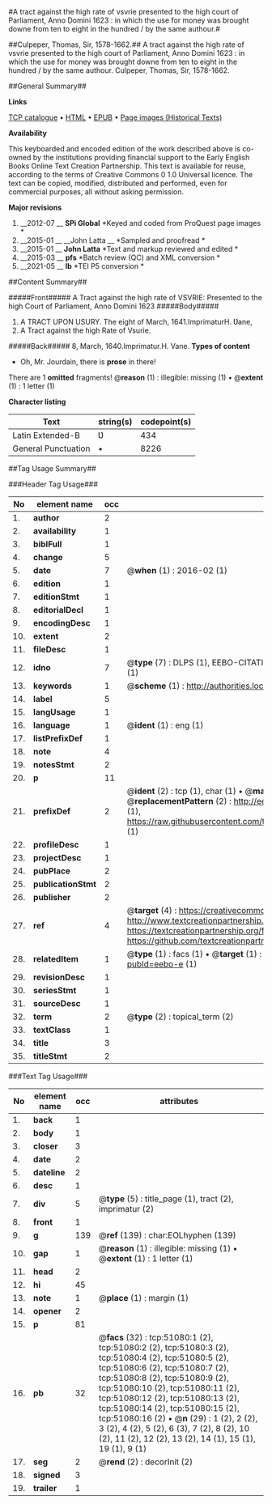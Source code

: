 #A tract against the high rate of vsvrie presented to the high court of Parliament, Anno Domini 1623 : in which the use for money was brought downe from ten to eight in the hundred / by the same authour.#

##Culpeper, Thomas, Sir, 1578-1662.##
A tract against the high rate of vsvrie presented to the high court of Parliament, Anno Domini 1623 : in which the use for money was brought downe from ten to eight in the hundred / by the same authour.
Culpeper, Thomas, Sir, 1578-1662.

##General Summary##

**Links**

[TCP catalogue](http://www.ota.ox.ac.uk/tcp/)  • 
[HTML](http://tei.it.ox.ac.uk/tcp/Texts-HTML/free/A35/A35402.html)  • 
[EPUB](http://tei.it.ox.ac.uk/tcp/Texts-EPUB/free/A35/A35402.epub) • 
[Page images (Historical Texts)](https://historicaltexts.jisc.ac.uk/eebo-11929349e)

**Availability**

This keyboarded and encoded edition of the work described above is co-owned by the
    institutions providing financial support to the Early English Books Online Text Creation
    Partnership. This text is available for reuse, according to the terms of  Creative Commons 0 1.0 Universal
    licence. The text can be copied, modified, distributed and performed, even for commercial
    purposes, all without asking permission.

**Major revisions**

1. __2012-07 __ __SPi Global__ *Keyed and coded from ProQuest page images *
1. __2015-01 __ __John Latta __ *Sampled and proofread *
1. __2015-01 __ __John Latta__ *Text and markup reviewed and edited *
1. __2015-03 __ __pfs__ *Batch review (QC) and XML conversion *
1. __2021-05 __ __lb__ *TEI P5 conversion *

##Content Summary##

#####Front#####
A Tract against the high rate of VSVRIE: Presented to the high Court of Parliament, Anno Domini 1623
#####Body#####

1. A TRACT UPON USURY.
The eight of March, 1641.ImprimaturH. Ʋane,
1. A Tract against the high Rate of Vsurie.

#####Back#####
8, March, 1640.Imprimatur.H. Vane.
**Types of content**

  * Oh, Mr. Jourdain, there is **prose** in there!

There are 1 **omitted** fragments! 
 @__reason__ (1) : illegible: missing (1)  •  @__extent__ (1) : 1 letter (1)

**Character listing**


|Text|string(s)|codepoint(s)|
|---|---|---|
|Latin Extended-B|Ʋ|434|
|General Punctuation|•|8226|

##Tag Usage Summary##

###Header Tag Usage###

|No|element name|occ|attributes|
|---|---|---|---|
|1.|__author__|2||
|2.|__availability__|1||
|3.|__biblFull__|1||
|4.|__change__|5||
|5.|__date__|7| @__when__ (1) : 2016-02 (1)|
|6.|__edition__|1||
|7.|__editionStmt__|1||
|8.|__editorialDecl__|1||
|9.|__encodingDesc__|1||
|10.|__extent__|2||
|11.|__fileDesc__|1||
|12.|__idno__|7| @__type__ (7) : DLPS (1), EEBO-CITATION (1), VID (1), EEBO-PROQUEST (1), STC (2), OCLC (1)|
|13.|__keywords__|1| @__scheme__ (1) : http://authorities.loc.gov/ (1)|
|14.|__label__|5||
|15.|__langUsage__|1||
|16.|__language__|1| @__ident__ (1) : eng (1)|
|17.|__listPrefixDef__|1||
|18.|__note__|4||
|19.|__notesStmt__|2||
|20.|__p__|11||
|21.|__prefixDef__|2| @__ident__ (2) : tcp (1), char (1)  •  @__matchPattern__ (2) : ([0-9\-]+):([0-9IVX]+) (1), (.+) (1)  •  @__replacementPattern__ (2) : http://eebo.chadwyck.com/downloadtiff?vid=$1&page=$2 (1), https://raw.githubusercontent.com/textcreationpartnership/Texts/master/tcpchars.xml#$1 (1)|
|22.|__profileDesc__|1||
|23.|__projectDesc__|1||
|24.|__pubPlace__|2||
|25.|__publicationStmt__|2||
|26.|__publisher__|2||
|27.|__ref__|4| @__target__ (4) : https://creativecommons.org/publicdomain/zero/1.0/ (1), http://www.textcreationpartnership.org/docs/. (1), https://textcreationpartnership.org/faq/#faq05 (1), https://github.com/textcreationpartnership (1)|
|28.|__relatedItem__|1| @__type__ (1) : facs (1)  •  @__target__ (1) : https://data.historicaltexts.jisc.ac.uk/view?pubId=eebo-e (1)|
|29.|__revisionDesc__|1||
|30.|__seriesStmt__|1||
|31.|__sourceDesc__|1||
|32.|__term__|2| @__type__ (2) : topical_term (2)|
|33.|__textClass__|1||
|34.|__title__|3||
|35.|__titleStmt__|2||


###Text Tag Usage###

|No|element name|occ|attributes|
|---|---|---|---|
|1.|__back__|1||
|2.|__body__|1||
|3.|__closer__|3||
|4.|__date__|2||
|5.|__dateline__|2||
|6.|__desc__|1||
|7.|__div__|5| @__type__ (5) : title_page (1), tract (2), imprimatur (2)|
|8.|__front__|1||
|9.|__g__|139| @__ref__ (139) : char:EOLhyphen (139)|
|10.|__gap__|1| @__reason__ (1) : illegible: missing (1)  •  @__extent__ (1) : 1 letter (1)|
|11.|__head__|2||
|12.|__hi__|45||
|13.|__note__|1| @__place__ (1) : margin (1)|
|14.|__opener__|2||
|15.|__p__|81||
|16.|__pb__|32| @__facs__ (32) : tcp:51080:1 (2), tcp:51080:2 (2), tcp:51080:3 (2), tcp:51080:4 (2), tcp:51080:5 (2), tcp:51080:6 (2), tcp:51080:7 (2), tcp:51080:8 (2), tcp:51080:9 (2), tcp:51080:10 (2), tcp:51080:11 (2), tcp:51080:12 (2), tcp:51080:13 (2), tcp:51080:14 (2), tcp:51080:15 (2), tcp:51080:16 (2)  •  @__n__ (29) : 1 (2), 2 (2), 3 (2), 4 (2), 5 (2), 6 (3), 7 (2), 8 (2), 10 (2), 11 (2), 12 (2), 13 (2), 14 (1), 15 (1), 19 (1), 9 (1)|
|17.|__seg__|2| @__rend__ (2) : decorInit (2)|
|18.|__signed__|3||
|19.|__trailer__|1||

